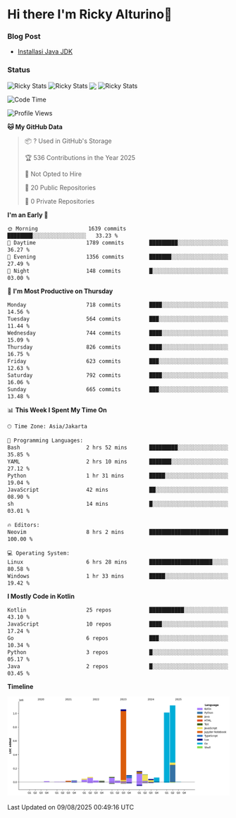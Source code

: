 # Hi there I'm Ricky Alturino👋

### Blog Post

<!-- BLOG-POST-LIST:START -->

- [Installasi Java JDK](https://onirutla.medium.com/installasi-java-jdk-ec701beeb5cb?source=rss-d9d81c918cc9------2)
<!-- BLOG-POST-LIST:END -->

### Status

<img align="center" alt="Ricky Stats" src="https://github-readme-stats.vercel.app/api?username=Alturino&theme=dark&show_icons=true&hide_border=false" />
<img align="center" alt="Ricky Stats" src="https://github-readme-stats.vercel.app/api/top-langs/?username=Alturino&theme=dark&show_icons=true&layout=compact"/>
<img align="center" width="640px" src="https://github-readme-stats.vercel.app/api/wakatime?username=Alturino&layout=compact&hide_border=true&theme=dark">
<img align="center" alt="Ricky Stats" src="https://leetcard.jacoblin.cool/alturino?border=0&radius=20&ext=activity"/>

<!--START_SECTION:waka-->
![Code Time](http://img.shields.io/badge/Code%20Time-1%2C313%20hrs%2029%20mins-blue)

![Profile Views](http://img.shields.io/badge/Profile%20Views-0-blue)

**🐱 My GitHub Data** 

> 📦 ? Used in GitHub's Storage 
 > 
> 🏆 536 Contributions in the Year 2025
 > 
> 🚫 Not Opted to Hire
 > 
> 📜 20 Public Repositories 
 > 
> 🔑 0 Private Repositories 
 > 
**I'm an Early 🐤** 

```text
🌞 Morning                1639 commits        ████████░░░░░░░░░░░░░░░░░   33.23 % 
🌆 Daytime                1789 commits        █████████░░░░░░░░░░░░░░░░   36.27 % 
🌃 Evening                1356 commits        ███████░░░░░░░░░░░░░░░░░░   27.49 % 
🌙 Night                  148 commits         █░░░░░░░░░░░░░░░░░░░░░░░░   03.00 % 
```
📅 **I'm Most Productive on Thursday** 

```text
Monday                   718 commits         ████░░░░░░░░░░░░░░░░░░░░░   14.56 % 
Tuesday                  564 commits         ███░░░░░░░░░░░░░░░░░░░░░░   11.44 % 
Wednesday                744 commits         ████░░░░░░░░░░░░░░░░░░░░░   15.09 % 
Thursday                 826 commits         ████░░░░░░░░░░░░░░░░░░░░░   16.75 % 
Friday                   623 commits         ███░░░░░░░░░░░░░░░░░░░░░░   12.63 % 
Saturday                 792 commits         ████░░░░░░░░░░░░░░░░░░░░░   16.06 % 
Sunday                   665 commits         ███░░░░░░░░░░░░░░░░░░░░░░   13.48 % 
```


📊 **This Week I Spent My Time On** 

```text
🕑︎ Time Zone: Asia/Jakarta

💬 Programming Languages: 
Bash                     2 hrs 52 mins       █████████░░░░░░░░░░░░░░░░   35.85 % 
YAML                     2 hrs 10 mins       ███████░░░░░░░░░░░░░░░░░░   27.12 % 
Python                   1 hr 31 mins        █████░░░░░░░░░░░░░░░░░░░░   19.04 % 
JavaScript               42 mins             ██░░░░░░░░░░░░░░░░░░░░░░░   08.90 % 
sh                       14 mins             █░░░░░░░░░░░░░░░░░░░░░░░░   03.01 % 

🔥 Editors: 
Neovim                   8 hrs 2 mins        █████████████████████████   100.00 % 

💻 Operating System: 
Linux                    6 hrs 28 mins       ████████████████████░░░░░   80.58 % 
Windows                  1 hr 33 mins        █████░░░░░░░░░░░░░░░░░░░░   19.42 % 
```

**I Mostly Code in Kotlin** 

```text
Kotlin                   25 repos            ███████████░░░░░░░░░░░░░░   43.10 % 
JavaScript               10 repos            ████░░░░░░░░░░░░░░░░░░░░░   17.24 % 
Go                       6 repos             ███░░░░░░░░░░░░░░░░░░░░░░   10.34 % 
Python                   3 repos             █░░░░░░░░░░░░░░░░░░░░░░░░   05.17 % 
Java                     2 repos             █░░░░░░░░░░░░░░░░░░░░░░░░   03.45 % 
```



**Timeline**

![Lines of Code chart](https://raw.githubusercontent.com/Alturino/Alturino/main/assets/bar_graph.png)


 Last Updated on 09/08/2025 00:49:16 UTC
<!--END_SECTION:waka-->
